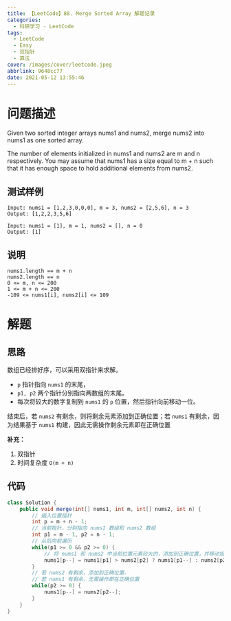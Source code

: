 ```yaml
---
title: 【LeetCode】88. Merge Sorted Array 解题记录
categories:
  - 科研学习 - LeetCode
tags:
  - LeetCode
  - Easy
  - 双指针
  - 算法
cover: /images/cover/leetcode.jpeg
abbrlink: 9648cc77
date: 2021-05-12 13:55:46
---
```




# 问题描述

Given two sorted integer arrays nums1 and nums2, merge nums2 into nums1 as one sorted array.

The number of elements initialized in nums1 and nums2 are m and n respectively. You may assume that nums1 has a size equal to m + n such that it has enough space to hold additional elements from nums2.

## 测试样例

```
Input: nums1 = [1,2,3,0,0,0], m = 3, nums2 = [2,5,6], n = 3
Output: [1,2,2,3,5,6]
```

```
Input: nums1 = [1], m = 1, nums2 = [], n = 0
Output: [1]
```

## 说明

```
nums1.length == m + n
nums2.length == n
0 <= m, n <= 200
1 <= m + n <= 200
-109 <= nums1[i], nums2[i] <= 109
```

# 解题

## 思路

数组已经排好序，可以采用双指针来求解。

- `p` 指针指向 `nums1` 的末尾，
- `p1, p2` 两个指针分别指向两数组的末尾。
- 每次将较大的数字复制到 `nums1` 的 `p` 位置，然后指针向前移动一位。

结束后，若 `nums2` 有剩余，则将剩余元素添加到正确位置；若 `nums1` 有剩余，因为结果基于 `nums1` 构建，因此无需操作剩余元素即在正确位置

**补充：**

1. 双指针
1. 时间复杂度 `O(m + n)`

## 代码

```java
class Solution {
    public void merge(int[] nums1, int m, int[] nums2, int n) {
        // 插入位置指针
        int p = m + n - 1;        
        // 当前指针，分别指向 nums1 数组和 nums2 数组
        int p1 = m - 1, p2 = n - 1;
        // 从后向前遍历
        while(p1 >= 0 && p2 >= 0) {
            // 将 nums1 和 nums2 中当前位置元素较大的，添加到正确位置，并移动指针
            nums1[p--] = nums1[p1] > nums2[p2] ? nums1[p1--] : nums2[p2--];
        }
        // 若 nums2 有剩余，添加到正确位置，
        // 若 nums1 有剩余，无需操作即在正确位置
        while(p2 >= 0) {
            nums1[p--] = nums2[p2--];
        }
    }
}
```
